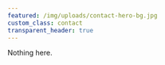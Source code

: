 ```yaml
---
featured: /img/uploads/contact-hero-bg.jpg
custom_class: contact
transparent_header: true
---
```

Nothing here.
